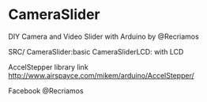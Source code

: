 # CameraSlider
DIY Camera and Video Slider with Arduino by @Recriamos

SRC/
CameraSlider:basic
CameraSliderLCD: with LCD

AccelStepper library link
http://www.airspayce.com/mikem/arduino/AccelStepper/



Facebook
@Recriamos
